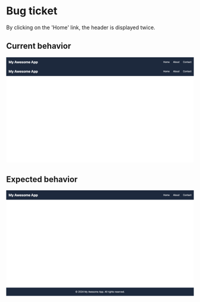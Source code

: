 # Bug ticket

By clicking on the 'Home' link, the header is displayed twice.

## Current behavior

<img src="../fksrupsu-e2e/screenshots/bug-screenshot.png" alt="Bug Screenshot" />

## Expected behavior

<img src="../fksrupsu-e2e/screenshots/approval-screenshot.png" alt="Approval Screenshot" />
